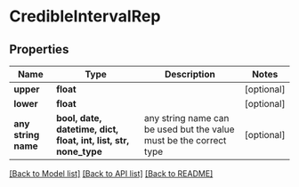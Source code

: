 # CredibleIntervalRep


## Properties
Name | Type | Description | Notes
------------ | ------------- | ------------- | -------------
**upper** | **float** |  | [optional] 
**lower** | **float** |  | [optional] 
**any string name** | **bool, date, datetime, dict, float, int, list, str, none_type** | any string name can be used but the value must be the correct type | [optional]

[[Back to Model list]](../README.md#documentation-for-models) [[Back to API list]](../README.md#documentation-for-api-endpoints) [[Back to README]](../README.md)



